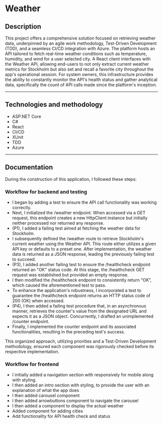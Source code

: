 # Weather

## Description

This project offers a comprehensive solution focused on retrieving weather data, underpinned by an agile work methodology, Test-Driven Development (TDD), and a seamless CI/CD integration with Azure. The platform hosts an API tailored to fetch real-time weather conditions such as temperature, humidity, and wind for a user selected city. A React client interfaces with the Weather API, allowing end-users to not only extract current weather metrics for Stockholm but also set and recall a favorite city throughout the app's operational session. For system owners, this infrastructure provides the ability to constantly monitor the API's health status and gather analytical data, specifically the count of API calls made since the platform's inception.

---

## Technologies and methodology

- ASP.NET Core
- C#
- React
- CI/CD
- XUnit
- TDD
- Azure

---

## Documentation

During the construction of this application, I followed these steps:

### Workflow for backend and testing

- I began by adding a test to ensure the API call functionality was working correctly.
- Next, I initialized the /weather endpoint. When accessed via a GET request, this endpoint creates a new HttpClient instance but initially neither processed nor returned any response.
- (P1), I added a failing test aimed at fetching the weather data for Stockholm.
- I subsequently defined the /weather route to retrieve Stockholm's current weather using the Weather API. This route either utilizes a given API key or defaults to a preset one. After implementation, the weather data is returned as a JSON response, leading the previously failing test to succeed.
- (P3), I added another failing test to ensure the /healthcheck endpoint returned an "OK" status code. At this stage, the /healthcheck GET request was established but provided an empty response.
- I then modified the /healthcheck endpoint to consistently return “OK”, which caused the aforementioned test to pass.
- To enhance the application's robustness, I incorporated a test to guarantee the /healthcheck endpoint returns an HTTP status code of 200 (OK) when accessed.
- (P4), I then added a failing test procedure that, in an asynchronous manner, retrieves the counter's value from the designated URL and expects it as a JSON object. Concurrently, I drafted an unimplemented /counter endpoint.
- Finally, I implemented the counter endpoint and its associated functionalities, resulting in the preceding test's success.

This organized approach, utilizing priorities and a Test-Driven Development methodology, ensured each component was rigorously checked before its respective implementation.

### Workflow for frontend

- I initially added a navigation section with responsively for mobile along with styling.
- I then added an intro section with styling, to provide the user with an explanation of what the app does
- I then added carousel component
- I then added arrowbuttons component to navigate the carousel
- I then added a component to display the actual weather
- Added component for adding cities
- Add functionality for API health check and status